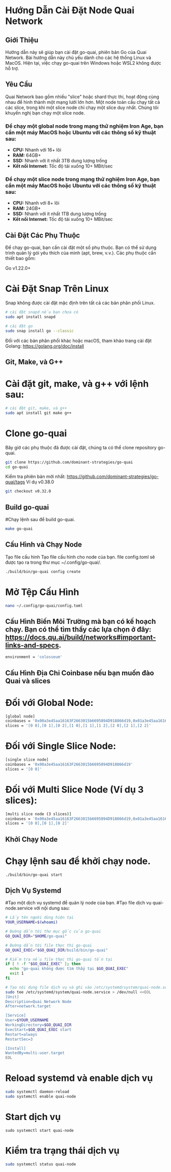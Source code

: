 # Hướng Dẫn Cài Đặt Node Quai Network

## Giới Thiệu
Hướng dẫn này sẽ giúp bạn cài đặt go-quai, phiên bản Go của Quai Network. Bài hướng dẫn này chủ yếu dành cho các hệ thống Linux và MacOS. Hiện tại, việc chạy go-quai trên Windows hoặc WSL2 không được hỗ trợ.

## Yêu Cầu
Quai Network bao gồm nhiều "slice" hoặc shard thực thi, hoạt động cùng nhau để hình thành một mạng lưới lớn hơn. Một node toàn cầu chạy tất cả các slice, trong khi một slice node chỉ chạy một slice duy nhất. Chúng tôi khuyến nghị bạn chạy một slice node.

### Để chạy một global node trong mạng thử nghiệm Iron Age, bạn cần một máy MacOS hoặc Ubuntu với các thông số kỹ thuật sau:
- **CPU:** Nhanh với 16+ lõi
- **RAM:** 64GB+
- **SSD:** Nhanh với ít nhất 3TB dung lượng trống
- **Kết nối Internet:** Tốc độ tải xuống 10+ MBit/sec

### Để chạy một slice node trong mạng thử nghiệm Iron Age, bạn cần một máy MacOS hoặc Ubuntu với các thông số kỹ thuật sau:
- **CPU:** Nhanh với 8+ lõi
- **RAM:** 24GB+
- **SSD:** Nhanh với ít nhất 1TB dung lượng trống
- **Kết nối Internet:** Tốc độ tải xuống 10+ MBit/sec

## Cài Đặt Các Phụ Thuộc
Để chạy go-quai, bạn cần cài đặt một số phụ thuộc. Bạn có thể sử dụng trình quản lý gói yêu thích của mình (apt, brew, v.v.). Các phụ thuộc cần thiết bao gồm:

Go v1.22.0+
# Cài Đặt Snap Trên Linux
Snap không được cài đặt mặc định trên tất cả các bản phân phối Linux.
```bash
# cài đặt snapd nếu bạn chưa có
sudo apt install snapd

# cài đặt go
sudo snap install go --classic
```
Đối với các bản phân phối khác hoặc macOS, tham khảo trang cài đặt Golang: https://golang.org/doc/install

## Git, Make, và G++
# Cài đặt git, make, và g++ với lệnh sau:
```bash
# cài đặt git, make, và g++
sudo apt install git make g++
```
# Clone go-quai
Bây giờ các phụ thuộc đã được cài đặt, chúng ta có thể clone repository go-quai.

```bash
git clone https://github.com/dominant-strategies/go-quai
cd go-quai
```
Kiểm tra phiên bản mới nhất: https://github.com/dominant-strategies/go-quai/tags
Ví dụ v0.38.0

```bash
git checkout v0.32.0
```
## Build go-quai
#Chạy lệnh sau để build go-quai.

```bash
make go-quai
```
## Cấu Hình và Chạy Node
Tạo file cấu hình
Tạo file cấu hình cho node của bạn. file config.toml sẽ được tạo ra trong thư mục ~/.config/go-quai/.

```bash
./build/bin/go-quai config create
```
# Mở Tệp Cấu Hình

```bash
nano ~/.config/go-quai/config.toml
```
## Cấu Hình Biến Môi Trường mà bạn có kế hoạch chạy. Bạn có thể tìm thấy các lựa chọn ở đây: https://docs.qu.ai/build/networks#important-links-and-specs.

```bash
environment = 'colosseum'
```
## Cấu Hình Địa Chỉ Coinbase nếu bạn muốn đào Quai và slices
# Đối với Global Node:

```bash
[global node]
coinbases = '0x00a3e45aa16163F2663015b6695894D918866d19,0x01a3e45aa16163F2663015b6695894D918866d19,0x02a3e45aa16163F2663015b6695894D918866d19,0x10a3e45aa16163F2663015b6695894D918866d19,0x11a3e45aa16163F2663015b6695894D918866d19,0x12a3e45aa16163F2663015b6695894D918866d19,0x20a3e45aa16163F2663015b6695894D918866d19,0x21a3e45aa16163F2663015b6695894D918866d19,0x22a3e45aa16163F2663015b6695894D918866d19'
slices = '[0 0],[0 1],[0 2],[1 0],[1 1],[1 2],[2 0],[2 1],[2 2]'
```
# Đối với Single Slice Node:

```bash
[single slice node]
coinbases = '0x00a3e45aa16163F2663015b6695894D918866d19'
slices = '[0 0]'
```
# Đối với Multi Slice Node (Ví dụ 3 slices):

```bash
[multi slice node (3 slices)]
coinbases = '0x00a3e45aa16163F2663015b6695894D918866d19,0x01a3e45aa16163F2663015b6695894D918866d19,0x02a3e45aa16163F2663015b6695894D918866d19'
slices = '[0 0],[0 1],[0 2]'
```
## Khởi Chạy Node
# Chạy lệnh sau để khởi chạy node.

```bash
./build/bin/go-quai start
```
## Dịch Vụ Systemd
#Tạo một dịch vụ systemd để quản lý node của bạn.
#Tạo file dịch vụ quai-node.service với nội dung sau:

```bash
# Lấy tên người dùng hiện tại
YOUR_USERNAME=$(whoami)

# Đường dẫn tới thư mục gốc của go-quai
GO_QUAI_DIR="$HOME/go-quai"

# Đường dẫn tới file thực thi go-quai
GO_QUAI_EXEC="$GO_QUAI_DIR/build/bin/go-quai"

# Kiểm tra nếu file thực thi go-quai tồn tại
if [ ! -f "$GO_QUAI_EXEC" ]; then
  echo "go-quai không được tìm thấy tại $GO_QUAI_EXEC"
  exit 1
fi

# Tạo nội dung file dịch vụ và ghi vào /etc/systemd/system/quai-node.service
sudo tee /etc/systemd/system/quai-node.service > /dev/null <<EOL
[Unit]
Description=Quai Network Node
After=network.target

[Service]
User=$YOUR_USERNAME
WorkingDirectory=$GO_QUAI_DIR
ExecStart=$GO_QUAI_EXEC start
Restart=always
RestartSec=3

[Install]
WantedBy=multi-user.target
EOL

```
# Reload systemd và enable dịch vụ

```bash
sudo systemctl daemon-reload
sudo systemctl enable quai-node
```
# Start dịch vụ

```****
sudo systemctl start quai-node
```
# Kiểm tra trạng thái dịch vụ

```bash
sudo systemctl status quai-node
```
